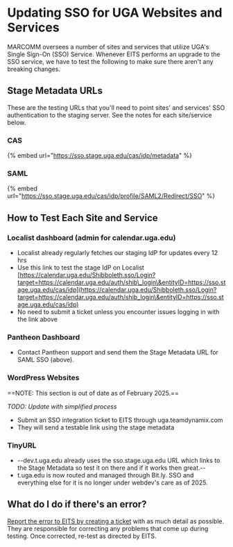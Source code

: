 # Updating SSO for UGA Websites and Services

MARCOMM oversees a number of sites and services that utilize UGA's Single Sign-On (SSO) Service. Whenever EITS performs an upgrade to the SSO service, we have to test the following to make sure there aren't any breaking changes.

## Stage Metadata URLs

These are the testing URLs that you'll need to point sites' and services' SSO authentication to the staging server. See the notes for each site/service below.

### CAS

{% embed url="https://sso.stage.uga.edu/cas/idp/metadata" %}

### SAML

{% embed url="https://sso.stage.uga.edu/cas/idp/profile/SAML2/Redirect/SSO" %}

## How to Test Each Site and Service

### Localist dashboard (admin for calendar.uga.edu)

* Localist already regularly fetches our staging IdP for updates every 12 hrs
* Use this link to test the stage IdP on Localist [https://calendar.uga.edu/Shibboleth.sso/Login?target=https://calendar.uga.edu/auth/shib\_login\&entityID=https://sso.stage.uga.edu/cas/idp](https://calendar.uga.edu/Shibboleth.sso/Login?target=https://calendar.uga.edu/auth/shib_login\&entityID=https://sso.stage.uga.edu/cas/idp)
* No need to submit a ticket unless you encounter issues logging in with the link above

### Pantheon Dashboard

* Contact Pantheon support and send them the Stage Metadata URL for SAML SSO (above).

### WordPress Websites

==NOTE: This section is out of date as of February 2025.==

_TODO: Update with simplified process_

* Submit an SSO integration ticket to EITS through uga.teamdynamix.com
* They will send a testable link using the stage metadata

### TinyURL

* --dev.t.uga.edu already uses the sso.stage.uga.edu URL which links to the Stage Metadata so test it on there and if it works then great.--
* t.uga.edu is now routed and managed through Bit.ly. SSO and everything else for it is no longer under webdev's care as of 2025.

## What do I do if there's an error?

[Report the error to EITS by creating a ticket](https://uga.teamdynamix.com/TDClient/3190/eitsclientportal/Requests/TicketRequests/NewForm?ID=oXtGkWjLp04_\&RequestorType=Service) with as much detail as possible. They are responsible for correcting any problems that come up during testing. Once corrected, re-test as directed by EITS.


